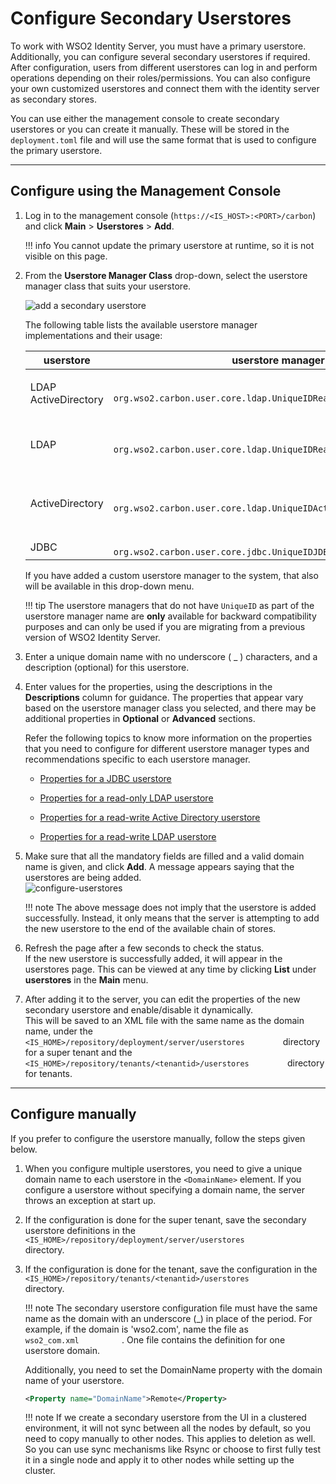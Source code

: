 # Configure Secondary Userstores

To work with WSO2 Identity Server, you must have a primary userstore.
Additionally, you can configure several secondary userstores if
required. After configuration, users from different userstores can log in
and perform operations depending on their roles/permissions. You can
also configure your own customized userstores and connect them with the identity server as secondary stores.

You can use either the management console to create secondary userstores or you can create it manually. These will be stored in the `deployment.toml` file and will use the same format that is used to configure the primary userstore.

---

## Configure using the Management Console

1.  Log in to the management console (`https://<IS_HOST>:<PORT>/carbon`) and click **Main** > **Userstores** > **Add**. 

    !!! info 
        You cannot update the primary userstore at runtime, so it is not
        visible on this page.

2.  From the **Userstore Manager Class** drop-down, select the userstore manager class that suits your userstore.
    
    ![add a secondary userstore](../../../assets/img/deploy/add-secondary-user-store.png)

    The following table lists the available userstore manager
    implementations and their usage:

    <table>
    <colgroup>
    <col style="width: 10%" />
    <col style="width: 40%" />
    <col style="width: 48%" />
    </colgroup>
    <thead>
    <tr class="header">
    <th>userstore</th>
    <th>userstore manager class</th>
    <th>Description</th>
    </tr>
    </thead>
    <tbody>
    <tr class="odd">
    <td><p>LDAP ActiveDirectory</p></td>
    <td><code>               org.wso2.carbon.user.core.ldap.UniqueIDReadOnlyLDAPUserStoreManager              </code></td>
    <td>Used to do read-only operations for external LDAP or ActiveDirectory userstores</td>
    </tr>
    <tr class="even">
    <td>LDAP</td>
    <td><code>               org.wso2.carbon.user.core.ldap.UniqueIDReadWriteLDAPUserStoreManager              </code></td>
    <td>This is used for external LDAP userstores to do both read and write operations. This is the default primary userstore configuration in the <code>
    &lt;IS_HOME&gt;/repository/conf/deployment.toml</code> file for WSO2 Identity Server.</td>
    </tr>
    <tr class="odd">
    <td>ActiveDirectory</td>
    <td><code>               org.wso2.carbon.user.core.ldap.UniqueIDActiveDirectoryUserStoreManager              </code></td>
    <td>This is used to configure an Active Directory Domain Service (AD DS) or Active Directory Lightweight Directory Service (AD LDS). This can be used only for read/write operations. If you need to use AD as read-only, you must use <code>               org.wso2.carbon.user.core.ldap.UniqueIDReadOnlyLDAPUserStoreManager.              </code></td>
    </tr>
    <tr class="even">
    <td>JDBC</td>
    <td><code>               org.wso2.carbon.user.core.jdbc.UniqueIDJDBCUserStoreManager              </code></td>
    <td>Used for JDBC userstores</td>
    </tr>
    </tbody>
    </table>

    If you have added a custom userstore manager to the system, that also will be available in this drop-down menu.

    !!! tip
        The userstore managers that do not have `UniqueID` as part of the userstore manager name are **only** available for backward compatibility purposes and can only be used if you are migrating from a previous version of WSO2 Identity Server. 

3.  Enter a unique domain name with no underscore ( \_ ) characters, and a
    description (optional) for this userstore.
4.  Enter values for the properties, using the descriptions in the
    **Descriptions** column for guidance. The properties that appear vary
    based on the userstore manager class you selected, and there may be
    additional properties in **Optional** or **Advanced** sections. 

    Refer the following topics to know more information on the
    properties that you need to configure for different userstore manager types and recommendations specific to
    each userstore manager.  
      
    -   [Properties for a JDBC userstore](../../../deploy/configure-a-jdbc-user-store#properties-used-in-jdbc-user-store-manager)

    -   [Properties for a read-only LDAP userstore](../../../deploy/configure-a-read-only-ldap-user-store#properties-used-in-read-only-ldap-user-store-manager)

    -   [Properties for a read-write Active Directory userstore](../../../deploy/configure-a-read-write-active-directory-user-store#properties-used-in-read-write-active-directory-userstore-manager)
        
    -   [Properties for a read-write LDAP userstore](../../../deploy/configure-a-read-write-ldap-user-store#properties-used-in-read-write-ldap-user-store-manager)

5.  Make sure that all the mandatory fields are filled and a valid
    domain name is given, and click **Add**. A message appears saying
    that the userstores are being added.  
    ![configure-userstores](../../../assets/img/deploy/configure-userstores.png)

    !!! note
        The above message does not imply that the userstore is added
        successfully. Instead, it only means that the server is attempting to add
        the new userstore to the end of the available chain of stores.
    

6.  Refresh the page after a few seconds to check the status.  
    If the new userstore is successfully added, it will appear in the
    userstores page. This can be viewed at any time by clicking
    **List** under **userstores** in the **Main** menu.  
      
7.  After adding it to the server, you can edit the properties of the new
    secondary userstore and enable/disable it dynamically.  
    This will be saved to an XML file with the same name as the domain
    name, under the
    `          <IS_HOME>/repository/deployment/server/userstores         `
    directory for a super tenant and the
    `          <IS_HOME>/repository/tenants/<tenantid>/userstores         `
    directory for tenants.

---

## Configure manually

If you prefer to configure the userstore manually, follow the steps given below.

1.  When you configure multiple userstores, you need to give a unique
    domain name to each userstore in the `<DomainName>` element. If you
    configure a userstore without specifying a domain name, the server
    throws an exception at start up.

2.  If the configuration is done for the super tenant, save the
    secondary userstore definitions in the
    `           <IS_HOME>/repository/deployment/server/userstores`      
    directory.

3.  If the configuration is done for the tenant, save the configuration
    in the
    `           <IS_HOME>/repository/tenants/<tenantid>/userstores          `
    directory.

    !!! note
        The secondary userstore configuration file must have the same name
        as the domain with an underscore (_) in place of the period. For
        example, if the domain is 'wso2.com', name the file as
        `           wso2_com.xml          ` . One file contains the
        definition for one userstore domain.
    
    Additionally, you need to set the DomainName property with the domain name of your
    userstore.

    ``` xml
    <Property name="DomainName">Remote</Property>
    ```

    !!! note
        If we create a secondary userstore from the UI in a clustered
        environment, it will not sync between all the nodes by default, so
        you need to copy manually to other nodes. This applies to deletion as well. So you can use sync mechanisms like Rsync or
        choose to first fully test it in a single node and apply it to other nodes while setting up the cluster.  
    

      
      
